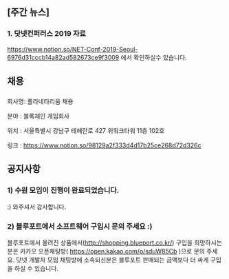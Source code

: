 ## [주간 뉴스]
### 1. 닷넷컨퍼러스 2019 자료
https://www.notion.so/NET-Conf-2019-Seoul-6976d31cccb14a82ad582673ce9f3009 에서 확인하실수 있습니다.

## 채용
###  
회사명: 플라네타리움 채용

분야 : 블록체인 게임회사

위치 : 서울특별시 강남구 테헤란로 427 위워크타워 11층 102호

링크 : https://www.notion.so/98129a2f333d4d17b25ce268d72d326c 

## 공지사항
### 1) 수원 모임이 진행이 완료되었습니다. 
:) 와주셔서 감사합니다.

### 2) 블루포트에서 소프트웨어 구입시 문의 주세요 :)
블루포트에서 올려진 상품에서(http://shopping.blueport.co.kr/) 구입을 희망하시는 분은 카카오 
오픈채팅방( https://open.kakao.com/o/sduW85Cb )으로 문의 주세요. 
닷넷 개발자 모임 채팅방에 소속되신분은 블루포트 판매되는 금액보다 더 싸게 구입을 하실 수 있습니다.


